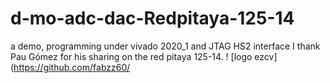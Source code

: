 # d-mo-adc-dac-Redpitaya-125-14
a demo, programming under vivado 2020_1 and JTAG HS2 interface I thank Pau Gómez for his sharing on the red pitaya 125-14.
! [logo ezcv] (https://github.com/fabzz60/

